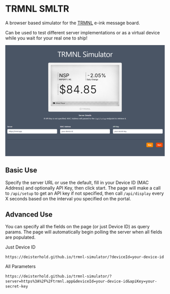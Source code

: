 # TRMNL SMLTR
A browser based simulator for the [TRMNL](https://usetrmnl.com/) e-ink message board.

Can be used to test different server implementations or as a virtual device while you wait for your real one to ship!

![Example](./screenshot.png)

## Basic Use

Specify the server URL or use the default, fill in your Device ID (MAC Address) and optionally API Key, then click start.
The page will make a call to `/api/setup` to get an API key if not specified, then call `/api/display` every X seconds
based on the interval you specified on the portal.

## Advanced Use

You can specify all the fields on the page (or just Device ID) as query params.
The page will automatically begin polling the server when all fields are populated.

Just Device ID
```
https://deisterhold.github.io/trmnl-simulator/?deviceId=your-device-id
```

All Parameters
```
https://deisterhold.github.io/trmnl-simulator/?server=https%3A%2F%2Ftrmnl.app&deviceId=your-device-id&apiKey=your-secret-key
```
